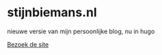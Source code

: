 # stijnbiemans.nl
nieuwe versie van mijn persoonlijke blog, nu in hugo

[Bezoek de site](stijnbiemans.netlify.app)
